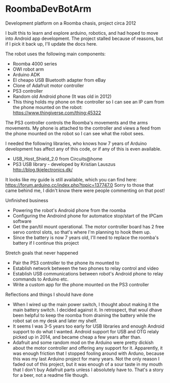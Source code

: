 # RoombaDevBotArm
Development platform on a Roomba chasis, project circa 2012

I built this to learn and explore arduino, robotics, and had hoped to move into Android app development.  The project stalled because of reasons, but if I pick it back up, I'll update the docs here.

The robot uses the following main components:
* Roomba 4000 series
* OWI robot arm
* Arduino ADK
* El cheapo USB Bluetooth adapter from eBay
* Clone of Adafruit motor controller
* PS3 controller
* Random old Android phone (It was old in 2012)
* This thing holds my phone on the controller so I can see an IP cam from the phone mounted on the robot: https://www.thingiverse.com/thing:45322

The PS3 controller controls the Roomba's movements and the arms movements.  My phone is attached to the controller and views a feed from the phone mounted on the robot so I can see what the robot sees.

I needed the following libraries, who knows how 7 years of Arduino development has affect any of this code, or if any of this is even available.
* USB_Host_Shield_2.0 from Circuits@home
* PS3 USB library - developed by Kristian Lauszus  http://blog.tkjelectronics.dk/

It looks like my guide is still available, which you can find here: https://forum.arduino.cc/index.php?topic=137747.0  Sorry to those that came behind me, I didn't know there were people commenting on that post!


Unfinished business
* Powering the robot's Android phone from the roomba
* Configuring the Androind phone for automatice stop/start of the IPCam software
* Get the pan/til mount operational.  The motor controller board has 2 free servo control slots, so that's where I'm planning to hook them up.
* Since the battery is now 7 years old, I'll need to replace the roomba's battery if I continue this project

Stretch goals that never happened
* Pair the PS3 controller to the phone its mounted to
* Establish network between the two phones to relay control and video
* Establish USB communications between robot's Android phone to relay commands to Arduino etc.
* Write a custom app for the phone mounted on the PS3 controller

Reflections and things I should have done
* When I wired up the main power switch, I thought about making it the main battery switch.  I decided against it.  In retrospect, that woul dhave been helpful to keep the roomba from draining the battery while the robot sat on my desk and later my shelf.
* It seems I was 3-5 years too early for USB libraries and enough Android support to do what I wanted.  Android support for USB and OTG relaly picked up in 2014, and became cheap a few years after than.
* Adafruit and some random mod on the Arduino were pretty dickish about the motor controller and offering any support for it.  Apparently, it was enough friction that I stopped fooling around with Arduno, because this was my last Arduino project for many years.  Not the only reason I faded out of this project, but it was enough of a sour taste in my mouth that I don't buy Adafruit parts unless I absolutely have to.  That's a story for a beer, not a readme file though.





